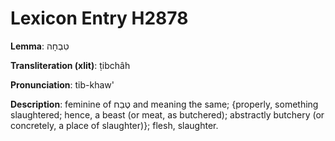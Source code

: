 # Lexicon Entry H2878

**Lemma**: טִבְחָה

**Transliteration (xlit)**: ṭibchâh

**Pronunciation**: tib-khaw'

**Description**:
feminine of טֶבַח and meaning the same; {properly, something slaughtered; hence, a beast (or meat, as butchered); abstractly butchery (or concretely, a place of slaughter)}; flesh, slaughter.

